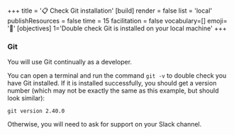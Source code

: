 +++
title = '📋 Check Git installation'
[build]
    render = false
    list = 'local'
    publishResources = false
time = 15
facilitation = false
vocabulary=[]
emoji= '🧩'
[objectives]
1='Double check Git is installed on your local machine'
+++

### Git

You will use Git continually as a developer.

You can open a terminal and run the command `git -v` to double check you have Git installed.
If it is installed successfully, you should get a version number (which may not be exactly the same as this example, but should look similar):

```
git version 2.40.0
```

Otherwise, you will need to ask for support on your Slack channel.
